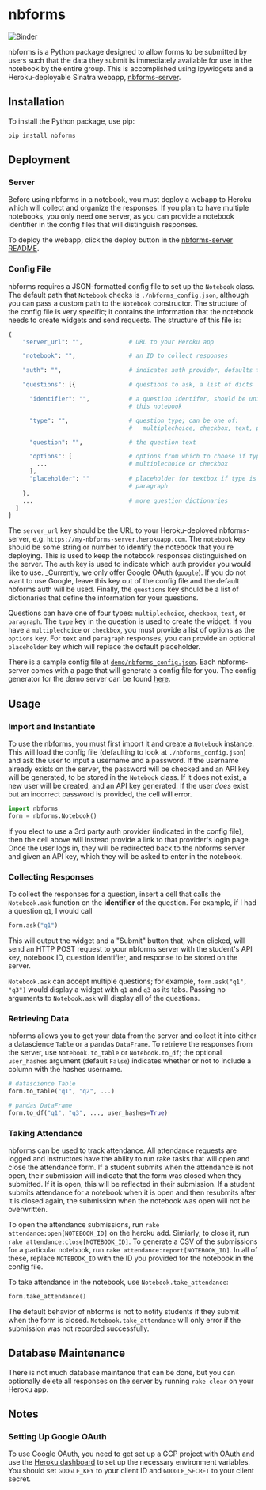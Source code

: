 # nbforms

[![Binder](https://mybinder.org/badge_logo.svg)](https://mybinder.org/v2/gh/chrispyles/nbforms/master?filepath=demo%2Fdemo.ipynb)

nbforms is a Python package designed to allow forms to be submitted by users such that the data they submit is immediately available for use in the notebook by the entire group. This is accomplished using ipywidgets and a Heroku-deployable Sinatra webapp, [nbforms-server](https://github.com/chrispyles/nbforms-server).

## Installation

To install the Python package, use pip:

```
pip install nbforms
```

## Deployment

### Server

Before using nbforms in a notebook, you must deploy a webapp to Heroku which will collect and organize the responses. If you plan to have multiple notebooks, you only need one server, as you can provide a notebook identifier in the config files that will distinguish responses.

To deploy the webapp, click the deploy button in the [nbforms-server README](https://github.com/chrispyles/nbforms-server).

### Config File

nbforms requires a JSON-formatted config file to set up the `Notebook` class. The default path that `Notebook` checks is `./nbforms_config.json`, although you can pass a custom path to the `Notebook` constructor. The structure of the config file is very specific; it contains the information that the notebook needs to create widgets and send requests. The structure of this file is:

```python
{
    "server_url": "",             # URL to your Heroku app

    "notebook": "",               # an ID to collect responses

    "auth": "",                   # indicates auth provider, defaults to nbforms

    "questions": [{               # questions to ask, a list of dicts

      "identifier": "",           # a question identifer, should be unique within
                                  # this notebook

      "type": "",                 # question type; can be one of:
                                  #   multiplechoice, checkbox, text, paragraph

      "question": "",             # the question text

      "options": [                # options from which to choose if type is 
        ...                       # multiplechoice or checkbox
      ],
      "placeholder": ""           # placeholder for textbox if type is text or
                                  # paragraph
    }, 
    ...                           # more question dictionaries
  ]
}
```

The `server_url` key should be the URL to your Heroku-deployed nbforms-server, e.g. `https://my-nbforms-server.herokuapp.com`. The `notebook` key should be some string or number to identify the notebook that you're deploying. This is used to keep the notebook responses distinguished on the server. The `auth` key is used to indicate which auth provider you would like to use. _Currently, we only offer Google OAuth (`google`). If you do not want to use Google, leave this key out of the config file and the default nbforms auth will be used. Finally, the `questions` key should be a list of dictionaries that define the information for your questions.

Questions can have one of four types: `multiplechoice`, `checkbox`, `text`, or `paragraph`. The `type` key in the question is used to create the widget. If you have a `multiplechoice` or `checkbox`, you must provide a list of options as the `options` key. For `text` and `paragraph` responses, you can provide an optional `placeholder` key which will replace the default placeholder.

There is a sample config file at [`demo/nbforms_config.json`](demo/nbforms_config.json). Each nbforms-server comes with a page that will generate a config file for you. The config generator for the demo server can be found [here](https://nbforms-demo-server.herokuapp.com/config_generator.html).

## Usage

### Import and Instantiate

To use the nbforms, you must first import it and create a `Notebook` instance. This will load the config file (defaulting to look at `./nbforms_config.json`) and ask the user to input a username and a password. If the username already exists on the server, the password will be checked and an API key will be generated, to be stored in the `Notebook` class. If it does not exist, a new user will be created, and an API key generated. If the user _does_ exist but an incorrect password is provided, the cell will error.

```python
import nbforms
form = nbforms.Notebook()
```

If you elect to use a 3rd party auth provider (indicated in the config file), then the cell above will instead provide a link to that provider's login page. Once the user logs in, they will be redirected back to the nbforms server and given an API key, which they will be asked to enter in the notebook.

### Collecting Responses

To collect the responses for a question, insert a cell that calls the `Notebook.ask` function on the **identifier** of the question. For example, if I had a question `q1`, I would call

```python
form.ask("q1")
```

This will output the widget and a "Submit" button that, when clicked, will send an HTTP POST request to your nbforms server with the student's API key, notebook ID, question identifier, and response to be stored on the server.

`Notebook.ask` can accept multiple questions; for example, `form.ask("q1", "q3")` would display a widget with `q1` and `q3` as its tabs. Passing no arguments to `Notebook.ask` will display all of the questions.

### Retrieving Data

nbforms allows you to get your data from the server and collect it into either a datascience `Table` or a pandas `DataFrame`. To retrieve the responses from the server, use `Notebook.to_table` or `Notebook.to_df`; the optional `user_hashes` argument (default `False`) indicates whether or not to include a column with the hashes username.

```python
# datascience Table
form.to_table("q1", "q2", ...)

# pandas DataFrame
form.to_df("q1", "q3", ..., user_hashes=True)
```

### Taking Attendance

nbforms can be used to track attendance. All attendance requests are logged and instructors have the ability to run rake tasks that will open and close the attendance form. If a student submits when the attendance is not open, their submission will indicate that the form was closed when they submitted. If it is open, this will be reflected in their submission. If a student submits attendance for a notebook when it is open and then resubmits after it is closed again, the submission when the notebook was open will not be overwritten.

To open the attendance submissions, run `rake attendance:open[NOTEBOOK_ID]` on the heroku add. Simiarly, to close it, run `rake attendance:close[NOTEBOOK_ID]`. To generate a CSV of the submissions for a particular notebook, run `rake attendance:report[NOTEBOOK_ID]`. In all of these, replace `NOTEBOOK_ID` with the ID you provided for the notebook in the config file.

To take attendance in the notebook, use `Notebook.take_attendance`:

```python
form.take_attendance()
```

The default behavior of nbforms is not to notify students if they submit when the form is closed. `Notebook.take_attendance` will only error if the submission was not recorded successfully.

## Database Maintenance

There is not much database maintance that can be done, but you can optionally delete all responses on the server by running `rake clear` on your Heroku app.

## Notes

### Setting Up Google OAuth

To use Google OAuth, you need to get set up a GCP project with OAuth and use the [Heroku dashboard](https://devcenter.heroku.com/articles/config-vars#using-the-heroku-dashboard) to set up the necessary environment variables. You should set `GOOGLE_KEY` to your client ID and `GOOGLE_SECRET` to your client secret.
